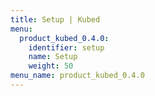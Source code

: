 ```yaml
---
title: Setup | Kubed
menu:
  product_kubed_0.4.0:
    identifier: setup
    name: Setup
    weight: 50
menu_name: product_kubed_0.4.0
---
```

